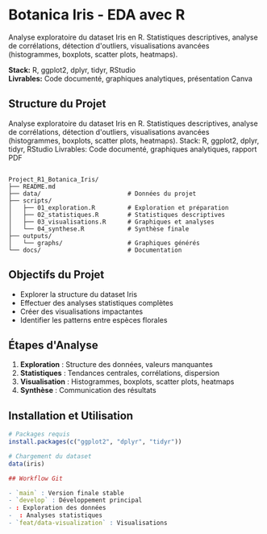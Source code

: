 # Botanica Iris - EDA avec R

Analyse exploratoire du dataset Iris en R. Statistiques descriptives, analyse de corrélations, détection d'outliers, visualisations avancées (histogrammes, boxplots, scatter plots, heatmaps).

**Stack:** R, ggplot2, dplyr, tidyr, RStudio  
**Livrables:** Code documenté, graphiques analytiques, présentation Canva

## Structure du Projet
Analyse exploratoire du dataset Iris en R. Statistiques descriptives, analyse de corrélations, détection d'outliers, visualisations avancées (histogrammes, boxplots, scatter plots, heatmaps). Stack: R, ggplot2, dplyr, tidyr, RStudio Livrables: Code documenté, graphiques analytiques, rapport PDF

```

Project_R1_Botanica_Iris/
├── README.md
├── data/                        # Données du projet
├── scripts/
│   ├── 01_exploration.R         # Exploration et préparation
│   ├── 02_statistiques.R        # Statistiques descriptives
│   ├── 03_visualisations.R      # Graphiques et analyses
│   └── 04_synthese.R            # Synthèse finale
├── outputs/
│   └── graphs/                  # Graphiques générés
└── docs/                        # Documentation

```

## Objectifs du Projet

- Explorer la structure du dataset Iris
- Effectuer des analyses statistiques complètes
- Créer des visualisations impactantes
- Identifier les patterns entre espèces florales

## Étapes d'Analyse

1. **Exploration** : Structure des données, valeurs manquantes
2. **Statistiques** : Tendances centrales, corrélations, dispersion
3. **Visualisation** : Histogrammes, boxplots, scatter plots, heatmaps
4. **Synthèse** : Communication des résultats

## Installation et Utilisation

```r
# Packages requis
install.packages(c("ggplot2", "dplyr", "tidyr"))

# Chargement du dataset
data(iris)

## Workflow Git

- `main` : Version finale stable
- `develop` : Développement principal
- : Exploration des données
-  : Analyses statistiques
- `feat/data-visualization` : Visualisations
